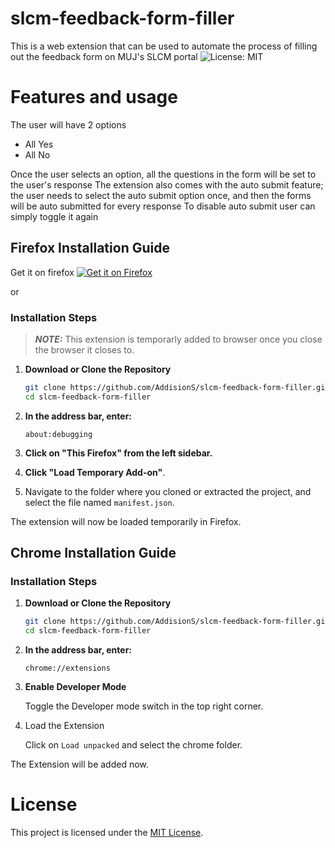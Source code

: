 # slcm-feedback-form-filler
This is a web extension that can be used to automate the process of filling out the feedback form on MUJ's SLCM portal
![License: MIT](https://img.shields.io/badge/License-MIT-yellow.svg)

# Features and usage
The user will have 2 options 
  - All Yes
  - All No

Once the user selects an option, all the questions in the form will be set to the user's response 
The extension also comes with the auto submit feature; the user needs to select the auto submit option once, and then the forms will be auto submitted for every response
To disable auto submit user can simply toggle it again

## Firefox Installation Guide

Get it on firefox [![Get it on Firefox](https://img.shields.io/amo/v/slcm-feedback-auto-fill.svg?logo=firefox&label=Firefox&color=ff7139)](https://addons.mozilla.org/en-US/firefox/addon/slcm-feedback-auto-fill/)

or

### Installation Steps
> **_NOTE:_**  This extension is temporarly added to browser once you close the browser it closes to.

1. **Download or Clone the Repository**

   ```bash
   git clone https://github.com/AddisionS/slcm-feedback-form-filler.git
   cd slcm-feedback-form-filler 
   ```
2. **In the address bar, enter:**
    ```
    about:debugging
    ```
3. **Click on "This Firefox" from the left sidebar.**

4. **Click "Load Temporary Add-on"**.

5. Navigate to the folder where you cloned or extracted the project, and select the file named `manifest.json`.

The extension will now be loaded temporarily in Firefox.


## Chrome Installation Guide

### Installation Steps


1. **Download or Clone the Repository**

   ```bash
   git clone https://github.com/AddisionS/slcm-feedback-form-filler.git
   cd slcm-feedback-form-filler 
   ```
2. **In the address bar, enter:**
    ```
    chrome://extensions
    ```
3. **Enable Developer Mode**

    Toggle the Developer mode switch in the top right corner.

4. Load the Extension

    Click on `Load unpacked` and select the chrome folder.

The Extension will be added now.
# License 
This project is licensed under the [MIT License](LICENSE).
